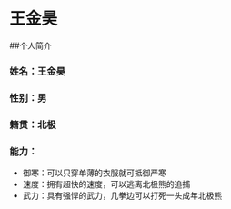 # 王金昊

##个人简介

### 姓名：王金昊
### 性别：男
### 籍贯：北极
### 能力：
- 御寒：可以只穿单薄的衣服就可抵御严寒
- 速度：拥有超快的速度，可以逃离北极熊的追捕
- 武力：具有强悍的武力，几拳边可以打死一头成年北极熊
